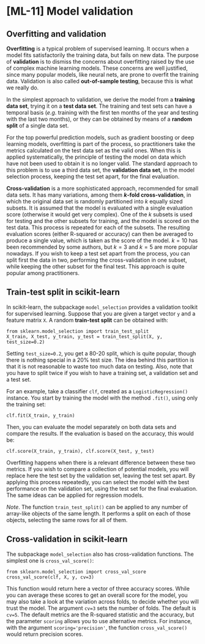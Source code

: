 # [ML-11] Model validation

## Overfitting and validation

**Overfitting** is a typical problem of supervised learning. It occurs when a model fits satisfactorily the training data, but fails on new data. The purpose of **validation** is to dismiss the concerns about overfitting raised by the use of complex machine learning models. These concerns are well justified, since many popular models, like neural nets, are prone to overfit the training data. Validation is also called **out-of-sample testing**, because this is what we really do.

In the simplest approach to validation, we derive the model from a **training data set**, trying it on a **test data set**. The training and test sets can have a temporal basis (*e.g*. training with the first ten months of the year and testing with the last two months), or they can be obtained by means of a **random split** of a single data set.

For the top powerful prediction models, such as gradient boosting or deep learning models, overfitting is part of the process, so practitioners take the metrics calculated on the test data set as the valid ones. When this is applied systematically, the principle of testing the model on data which have not been used to obtain it is no longer valid. The standard approach to this problem is to use a third data set, the **validation data set**, in the model selection process, keeping the test set apart, for the final evaluation.

**Cross-validation** is a more sophisticated approach, recommended for small data sets. It has many variations, among them **$k$-fold cross-validation**, in which the original data set is randomly partitioned into $k$ equally sized subsets. It is assumed that the model is evaluated with a single evaluation score (otherwise it would get very complex). One of the $k$ subsets is used for testing and the other subsets for training, and the model is scored on the test data. This process is repeated for each of the  subsets. The resulting evaluation scores (either R-squared or accuracy) can then be averaged to produce a single value, which is taken as the score of the model. $k=10$ has been recommended by some authors, but $k=3$ and $k=5$ are more popular nowadays. If you wish to keep a test set apart from the process, you can split first the data in two, performing the cross-validation in one subset, while keeping the other subset for the final test. This approach is quite popular among practitioners.

## Train-test split in scikit-learn

In scikit-learn, the subpackage `model_selection` provides a validation toolkit for supervised learning. Suppose that you are given a target vector `y` and a feature matrix `X`. A random **train-test split** can be obtained with:

```
from sklearn.model_selection import train_test_split
X_train, X_test, y_train, y_test = train_test_split(X, y, test_size=0.2)
```

Setting `test_size=0.2`, you get a 80-20 split, which is quite popular, though there is nothing special in a 20% test size. The idea behind this partition is that it is not reasonable to waste too much data on testing. Also, note that you have to split twice if you wish to have a training set, a validation set and a test set.

For an example, take a classifier `clf`, created as a `LogisticRegression()` instance. You start by training the model with the method `.fit()`, using only the training set:

```
clf.fit(X_train, y_train)
```

Then, you can evaluate the model separately on both data sets and compare the results. If the evaluation is based on the accuracy, this would be:

```
clf.score(X_train, y_train), clf.score(X_test, y_test)
```

Overfitting happens when there is a relevant difference between these two metrics. If you wish to compare a collection of potential models, you will replace here the test set by the validation set, leaving the test set apart. By applying this process repeatedly, you can select the model with the best performance on the validation set, using the test set for the final evaluation. The same ideas can be applied for regression models.

*Note*. The function `train_test_split()` can be applied to any number of array-like objects of the same length. It performs a split on each of those objects, selecting the same rows for all of them.

## Cross-validation in scikit-learn

The subpackage `model_selection` also has cross-validation functions. The simplest one is `cross_val_score()`:

```
from sklearn.model_selection import cross_val_score
cross_val_score(clf, X, y, cv=3)
```

This function would return here a vector of three accuracy scores. While you can average these scores to get an overall score for the model, you may also take a look at the variation across folds, to decide whether you will trust the model. The argument `cv=3` sets the number of folds. The default is `cv=5`. The default metrics are the R-squared statistic and the accuracy, but the parameter `scoring` allows you to use alternative metrics. For instance, with the argument `scoring='precision'`, the function `cross_val_score()` would return precision scores.
